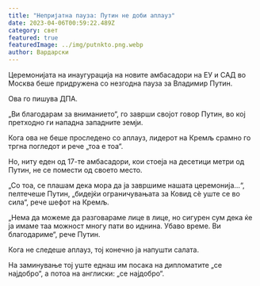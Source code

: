 ```yaml
---
title: "Непријатна пауза: Путин не доби аплауз"
date: 2023-04-06T00:59:22.489Z
category: свет
featured: true
featuredImage: ../img/putnkto.png.webp
author: Вардарски
---
```


Церемонијата на инаугурација на новите амбасадори на ЕУ и САД во Москва беше придружена со незгодна пауза за Владимир Путин.

Ова го пишува ДПА.

„Ви благодарам за вниманието“, го заврши својот говор Путин, во кој претходно ги нападна западните земји.

Кога ова не беше проследено со аплауз, лидерот на Кремљ срамно го тргна погледот и рече „тоа е тоа“.

Но, ниту еден од 17-те амбасадори, кои стоеја на десетици метри од Путин, не се помести од своето место.

„Со тоа, се плашам дека мора да ја завршиме нашата церемонија...“, пелтечеше Путин, „бидејќи ограничувањата за Ковид сè уште се во сила“, рече шефот на Кремљ.

„Нема да можеме да разговараме лице в лице, но сигурен сум дека ќе ја имаме таа можност многу пати во иднина. Убаво време. Ви благодариме“, рече Путин.

Кога не следеше аплауз, тој конечно ја напушти салата.

На заминување тој уште еднаш им посака на дипломатите „се најдобро“, а потоа на англиски: „се најдобро“.
